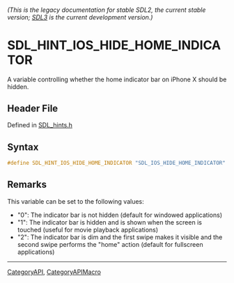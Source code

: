 ###### (This is the legacy documentation for stable SDL2, the current stable version; [SDL3](https://wiki.libsdl.org/SDL3/) is the current development version.)
# SDL_HINT_IOS_HIDE_HOME_INDICATOR

A variable controlling whether the home indicator bar on iPhone X should be hidden.

## Header File

Defined in [SDL_hints.h](https://github.com/libsdl-org/SDL/blob/SDL2/include/SDL_hints.h)

## Syntax

```c
#define SDL_HINT_IOS_HIDE_HOME_INDICATOR "SDL_IOS_HIDE_HOME_INDICATOR"
```

## Remarks

This variable can be set to the following values:

- "0": The indicator bar is not hidden (default for windowed applications)
- "1": The indicator bar is hidden and is shown when the screen is touched
  (useful for movie playback applications)
- "2": The indicator bar is dim and the first swipe makes it visible and
  the second swipe performs the "home" action (default for fullscreen
  applications)

----
[CategoryAPI](CategoryAPI), [CategoryAPIMacro](CategoryAPIMacro)

